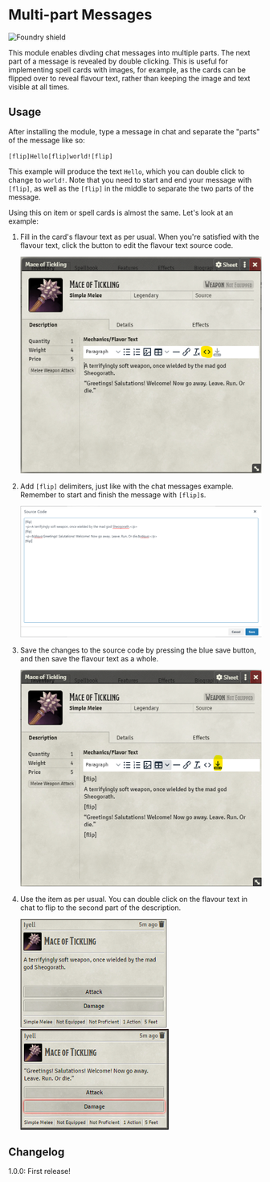 # Multi-part Messages

![Foundry shield](https://img.shields.io/badge/Foundry-v0.7.9-informational)
<!--- Downloads @ Latest Badge -->
<!--- replace <user>/<repo> with your username/repository -->
<!--- ![Latest Release Download Count](https://img.shields.io/github/downloads/<user>/<repo>/latest/module.zip) -->

<!--- Forge Bazaar Install % Badge -->
<!--- replace <your-module-name> with the `name` in your manifest -->
<!--- ![Forge Installs](https://img.shields.io/badge/dynamic/json?label=Forge%20Installs&query=package.installs&suffix=%25&url=https%3A%2F%2Fforge-vtt.com%2Fapi%2Fbazaar%2Fpackage%2F<your-module-name>&colorB=4aa94a) -->

This module enables divding chat messages into multiple parts. The next part of a message is revealed by double clicking.
This is useful for implementing spell cards with images, for example, as the cards can be flipped over to reveal flavour text, rather
than keeping the image and text visible at all times.

## Usage

After installing the module, type a message in chat and separate the "parts" of the message like so:

``[flip]Hello[flip]world![flip]``

This example will produce the text `Hello`, which you can double click to change to `world!`.
Note that you need to start and end your message with `[flip]`, as well as the `[flip]`
in the middle to separate the two parts of the message.

Using this on item or spell cards is almost the same. Let's look at an example:

1. Fill in the card's flavour text as per usual. When you're satisfied with the flavour text, click the
button to edit the flavour text source code.

    ![Source code edit button](img/initial-mace-text.png)

2. Add `[flip]` delimiters, just like with the chat messages example. Remember to start and finish the message with `[flip]`s.

    ![Source code with flip syntax](img/mace-source.png)

3. Save the changes to the source code by pressing the blue save button, and then save the flavour text as a whole.

    ![Flavour text save  button](img/mace-after-source-edit.png)

4. Use the item as per usual. You can double click on the flavour text in chat to flip to the second part of the description.

   ![Side one of the flavour text in chat](img/mace-side-0.png)
   ![Side two of the flavour text in chat](img/mace-side-1.png)

## Changelog

1.0.0: First release!
